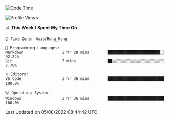 <!--START_SECTION:waka-->
![Code Time](http://img.shields.io/badge/Code%20Time-23%20hrs%203%20mins-blue)

![Profile Views](http://img.shields.io/badge/Profile%20Views-0-blue)

📊 **This Week I Spent My Time On** 

```text
⌚︎ Time Zone: Asia/Hong_Kong

💬 Programming Languages: 
Markdown                 1 hr 28 mins        ███████████████████████░░   92.24% 
Git                      7 mins              ██░░░░░░░░░░░░░░░░░░░░░░░   7.76%

🔥 Editors: 
VS Code                  1 hr 36 mins        █████████████████████████   100.0%

💻 Operating System: 
Windows                  1 hr 36 mins        █████████████████████████   100.0%

```


 Last Updated on 05/08/2022 08:44:42 UTC
<!--END_SECTION:waka-->
